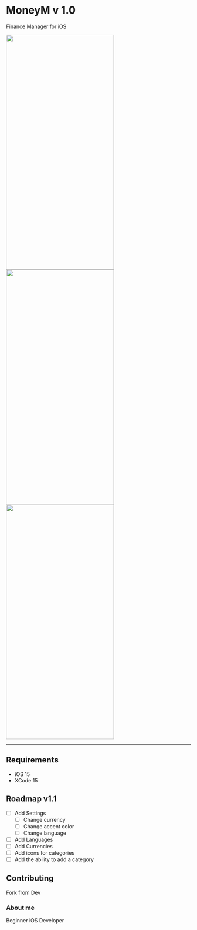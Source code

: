 # MoneyM v 1.0

Finance Manager for iOS

<img src="https://github.com/SavelyUkuren/MoneyM/assets/125015568/f93d9493-2049-4881-bff6-f72314c92cd0" width="294" height="639">
<img src="https://github.com/SavelyUkuren/MoneyM/assets/125015568/856773b3-7884-4d03-ba25-0b0d1203ec83" width="294" height="639">
<img src="https://github.com/SavelyUkuren/MoneyM/assets/125015568/57b78988-3faa-421e-9163-7d234d6e88bb" width="294" height="639">

<hr>

## Requirements
- iOS 15
- XCode 15

## Roadmap v1.1
- [ ] Add Settings
  - [ ] Change currency
  - [ ] Change accent color
  - [ ] Change language
- [ ] Add Languages
- [ ] Add Currencies
- [ ] Add icons for categories
- [ ] Add the ability to add a category

## Contributing
Fork from Dev

### About me 
Beginner iOS Developer
